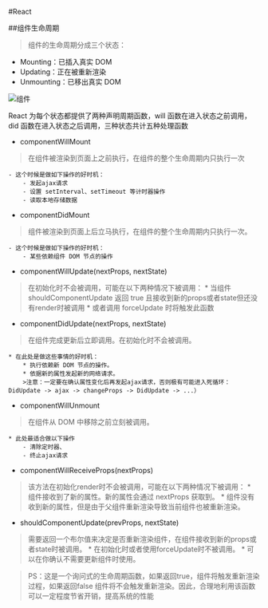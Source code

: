 #React

##组件生命周期
>组件的生命周期分成三个状态：
* Mounting：已插入真实 DOM
* Updating：正在被重新渲染
* Unmounting：已移出真实 DOM

![组件](./img/life.jpg "Optional title")

React 为每个状态都提供了两种声明周期函数，will 函数在进入状态之前调用，did 函数在进入状态之后调用，三种状态共计五种处理函数

* componentWillMount 
>在组件被渲染到页面上之前执行，在组件的整个生命周期内只执行一次

    - 这个时候是做如下操作的好时机：
        - 发起ajax请求
        - 设置 setInterval、setTimeout 等计时器操作
        - 读取本地存储数据

* componentDidMount 
>组件被渲染到页面上后立马执行，在组件的整个生命周期内只执行一次。

    - 这个时候是做如下操作的好时机：
        - 某些依赖组件 DOM 节点的操作

* componentWillUpdate(nextProps, nextState)
>在初始化时不会被调用，可能在以下两种情况下被调用：
    * 当组件 shouldComponentUpdate 返回 true 且接收到新的props或者state但还没有render时被调用
    * 或者调用 forceUpdate 时将触发此函数

* componentDidUpdate(nextProps, nextState)
>在组件完成更新后立即调用。在初始化时不会被调用。

    * 在此处是做这些事情的好时机：
        * 执行依赖新 DOM 节点的操作。
        * 依据新的属性发起新的网络请求。
        >注意：一定要在确认属性变化后再发起ajax请求，否则极有可能进入死循环：DidUpdate -> ajax -> changeProps -> DidUpdate -> ...）

* componentWillUnmount
>在组件从 DOM 中移除之前立刻被调用。

    * 此处最适合做以下操作
        - 清除定时器、
        - 终止ajax请求


* componentWillReceiveProps(nextProps)
>该方法在初始化render时不会被调用，可能在以下两种情况下被调用：
    * 组件接收到了新的属性。新的属性会通过 nextProps 获取到。
    * 组件没有收到新的属性，但是由于父组件重新渲染导致当前组件也被重新渲染。

* shouldComponentUpdate(prevProps, nextState)
>需要返回一个布尔值来决定是否重新渲染组件，在组件接收到新的props或者state时被调用。
    * 在初始化时或者使用forceUpdate时不被调用。
    * 可以在你确认不需要更新组件时使用。

>PS：这是一个询问式的生命周期函数，如果返回true，组件将触发重新渲染过程，如果返回false 组件将不会触发重新渲染。因此，合理地利用该函数可以一定程度节省开销，提高系统的性能